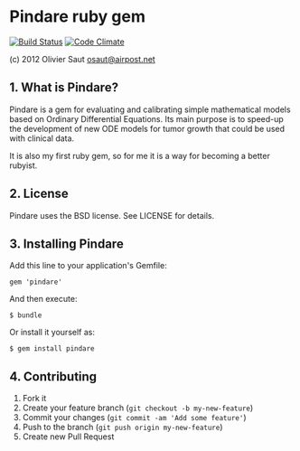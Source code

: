 Pindare ruby gem
=======
[![Build Status](https://secure.travis-ci.org/osaut/pindare.png?branch=master)](http://travis-ci.org/osaut/pindare)
[![Code Climate](https://codeclimate.com/badge.png)](https://codeclimate.com/github/osaut/pindare)

(c) 2012 Olivier Saut <osaut@airpost.net>

## 1. What is Pindare?
Pindare is a gem for evaluating and calibrating simple mathematical models based on Ordinary Differential Equations. Its main purpose is to speed-up the development of new ODE models for tumor growth that could be used with clinical data.

It is also my first ruby gem, so for me it is a way for becoming a better rubyist.

## 2. License

Pindare uses the BSD license. See LICENSE for details.

## 3. Installing Pindare
Add this line to your application's Gemfile:

    gem 'pindare'

And then execute:

    $ bundle

Or install it yourself as:

    $ gem install pindare


## 4. Contributing

1. Fork it
2. Create your feature branch (`git checkout -b my-new-feature`)
3. Commit your changes (`git commit -am 'Add some feature'`)
4. Push to the branch (`git push origin my-new-feature`)
5. Create new Pull Request
